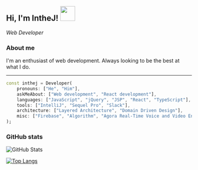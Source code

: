 [comment]: <> (### Hi there 👋)
<h2>
    Hi, I'm IntheJ!
    <img src="https://avatars.githubusercontent.com/u/29036135?v=4" width="40" />
</h2>

_Web Developer_

### About me
I'm an enthusiast of web development. Always looking to be the best at what I do.

___
```dart
const inthej = Developer(
    pronouns: ["He", "Him"],
    askMeAbout: ["Web development", "React development"],
    languages: ["JavaScript", "jQuery", "JSP", "React", "TypeScript"],
    tools: ["IntelliJ", "Sequel Pro", "Slack"],
    architecture: ["Layered Architecture", "Domain Driven Design"],
    misc: ["Firebase", "Algorithm", "Agora Real-Time Voice and Video Engagement"],
);
```

### GitHub stats
![GitHub Stats](https://github-readme-stats.vercel.app/api?username=inthej&count_private=true&show_icons=true&include_all_commits=true&theme=tokyonight&hide=prs)

[![Top Langs](https://github-readme-stats.vercel.app/api/top-langs/?username=inthej&layout=compact&hide=java,lua&theme=tokyonight)](https://github.com/anuraghazra/github-readme-stats)

<!--
**inthej/inthej** is a ✨ _special_ ✨ repository because its `README.md` (this file) appears on your GitHub profile.

Here are some ideas to get you started:

- 🔭 I’m currently working on ...
- 🌱 I’m currently learning ...
- 👯 I’m looking to collaborate on ...
- 🤔 I’m looking for help with ...
- 💬 Ask me about ...
- 📫 How to reach me: ...
- 😄 Pronouns: ...
- ⚡ Fun fact: ...
-->
